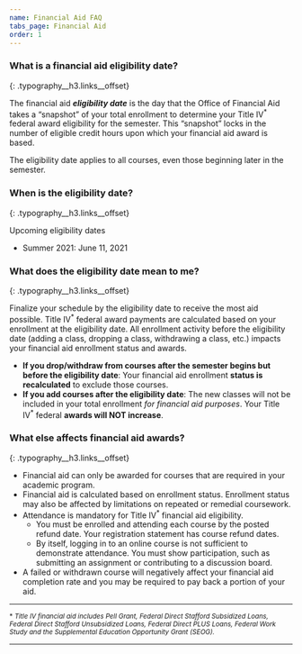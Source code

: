 ```yaml
---
name: Financial Aid FAQ
tabs_page: Financial Aid
order: 1
---
```


### What is a financial aid eligibility date?
{: .typography__h3.links__offset}

The financial aid ***eligibility date***&nbsp;is the day that the Office of Financial Aid takes a “snapshot” of your total enrollment to determine your Title IV<sup>*</sup> federal award eligibility for the semester. This “snapshot” locks in the number of eligible credit hours upon which your financial aid award is based.

The eligibility date applies to all courses, even those beginning later in the semester.

### When is the eligibility date?
{: .typography__h3.links__offset}

Upcoming eligibility dates

* Summer 2021: June 11, 2021

### What does the eligibility date mean to me?
{: .typography__h3.links__offset}

Finalize your schedule by the eligibility date to receive the most aid possible. Title IV<sup>*</sup> federal award payments are calculated based on your enrollment at the eligibility date. All enrollment activity before the eligibility date (adding a class, dropping a class, withdrawing a class, etc.) impacts your financial aid enrollment status and awards.

* **If you drop/withdraw from courses after the semester begins but before the eligibility date**\: Your financial aid enrollment **status is recalculated** to exclude those courses.
* **If you add courses after the eligibility date**\: The new classes will not be included in your total enrollment *for financial aid purposes*. Your Title IV<sup>*</sup> federal **awards will NOT increase**.

### What else affects financial aid awards?
{: .typography__h3.links__offset}

* Financial aid can only be awarded for courses that are required in your academic program.
* Financial aid is calculated based on enrollment status. Enrollment status may also be affected by limitations on repeated or remedial coursework.
* Attendance is mandatory for Title IV<sup>*</sup> financial aid eligibility.
  * You must be enrolled and attending each course by the posted refund date. Your registration statement has course refund dates.
  * By itself, logging in to an online course is not sufficient to demonstrate attendance. You must show participation, such as submitting an assignment or contributing to a discussion board.
* A failed or withdrawn course will negatively affect your financial aid completion rate and you may be required to pay back a portion of your aid.

---

<sup class="foot-note__sup" id="footNote1">*&nbsp;<em>Title IV financial aid includes Pell Grant, Federal Direct Stafford Subsidized Loans, Federal Direct Stafford Unsubsidized Loans, Federal Direct PLUS Loans, Federal Work Study and the Supplemental Education Opportunity Grant (SEOG).​​</em></sup>

---
